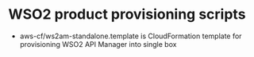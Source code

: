 
# WSO2 product provisioning scripts

- aws-cf/ws2am-standalone.template is CloudFormation template for provisioning WSO2 API Manager into single box